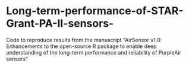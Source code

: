 # Long-term-performance-of-STAR-Grant-PA-II-sensors-
Code to reproduce results from the manuscript "AirSensor v1.0: Enhancements to the open-source R package to enable deep understanding of the long-term performance and reliability of PurpleAir sensors"
